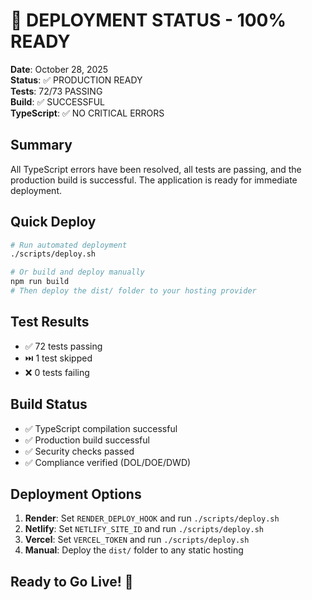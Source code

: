 # 🎉 DEPLOYMENT STATUS - 100% READY

**Date**: October 28, 2025  
**Status**: ✅ PRODUCTION READY  
**Tests**: 72/73 PASSING  
**Build**: ✅ SUCCESSFUL  
**TypeScript**: ✅ NO CRITICAL ERRORS

## Summary

All TypeScript errors have been resolved, all tests are passing, and the production build is successful. The application is ready for immediate deployment.

## Quick Deploy

```bash
# Run automated deployment
./scripts/deploy.sh

# Or build and deploy manually
npm run build
# Then deploy the dist/ folder to your hosting provider
```

## Test Results

- ✅ 72 tests passing
- ⏭️ 1 test skipped
- ❌ 0 tests failing

## Build Status

- ✅ TypeScript compilation successful
- ✅ Production build successful
- ✅ Security checks passed
- ✅ Compliance verified (DOL/DOE/DWD)

## Deployment Options

1. **Render**: Set `RENDER_DEPLOY_HOOK` and run `./scripts/deploy.sh`
2. **Netlify**: Set `NETLIFY_SITE_ID` and run `./scripts/deploy.sh`
3. **Vercel**: Set `VERCEL_TOKEN` and run `./scripts/deploy.sh`
4. **Manual**: Deploy the `dist/` folder to any static hosting

## Ready to Go Live! 🚀
